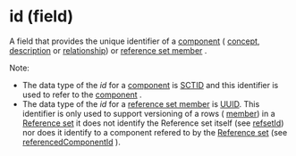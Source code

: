 # id (field)

A field that provides the unique identifier of a [component](https://confluence.ihtsdotools.org/display/DOCGLOSS/component "Glossary link: component") ( [concept](https://confluence.ihtsdotools.org/display/DOCGLOSS/concept "Glossary link: concept"), [description](https://confluence.ihtsdotools.org/display/DOCGLOSS/description "Glossary link: description") or [relationship](https://confluence.ihtsdotools.org/display/DOCGLOSS/relationship "Glossary link: relationship")) or [reference set member](https://confluence.ihtsdotools.org/display/DOCGLOSS/reference+set+member "Glossary link: reference set member") . 

Note: 

  * The data type of the _id_ for a [component](https://confluence.ihtsdotools.org/display/DOCGLOSS/component "Glossary link: component") is [SCTID](https://confluence.ihtsdotools.org/display/DOCGLOSS/SCTID "Glossary link: SCTID") and this identifier is used to refer to the [component](https://confluence.ihtsdotools.org/display/DOCGLOSS/component "Glossary link: component") . 
  * The data type of the _id_ for a [reference set member](https://confluence.ihtsdotools.org/display/DOCGLOSS/reference+set+member "Glossary link: reference set member") is [UUID](https://confluence.ihtsdotools.org/display/DOCGLOSS/UUID "Glossary link: UUID"). This identifier is only used to support versioning of a rows ( [member](https://confluence.ihtsdotools.org/display/DOCGLOSS/member "Glossary link: member")) in a [Reference set](https://confluence.ihtsdotools.org/display/DOCGLOSS/Reference+set "Glossary link: Reference set") it does not identify the Reference set itself (see [refsetId](https://confluence.ihtsdotools.org/display/DOCGLOSS/refsetId "Glossary link: refsetId")) nor does it identify to a component refered to by the [Reference set](https://confluence.ihtsdotools.org/display/DOCGLOSS/Reference+set "Glossary link: Reference set") (see [referencedComponentId](https://confluence.ihtsdotools.org/display/DOCGLOSS/referencedComponentId "Glossary link: referencedComponentId") ). 

